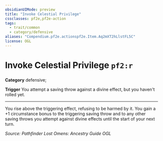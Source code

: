 ```yaml
---
obsidianUIMode: preview
title: "Invoke Celestial Privilege"
cssclasses: pf2e,pf2e-action
tags:
  - trait/common
  - category/defensive
aliases: "Compendium.pf2e.actionspf2e.Item.Aq2mXT2hLlstFL5C"
license: OGL
---
```

# Invoke Celestial Privilege `pf2:r`

### 

**Category** defensive; 




**Trigger** You attempt a saving throw against a divine effect, but you haven't rolled yet.

* * *

You rise above the triggering effect, refusing to be harmed by it. You gain a +1 circumstance bonus to the triggering saving throw and to any other saving throws you attempt against divine effects until the start of your next turn.

*Source: Pathfinder Lost Omens: Ancestry Guide*
*OGL*